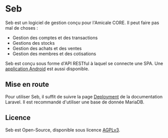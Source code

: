 # Seb

Seb est un logiciel de gestion conçu pour l'Amicale CORE. Il peut faire pas mal de choses :
 - Gestion des comptes et des transactions
 - Gestions des stocks
 - Gestion des achats et des ventes
 - Gestion des membres et des cotisations

Seb est conçu sous forme d'API RESTful à laquel se connecte une SPA. Une [application Android](https://git.unistra.fr/amicale-core/fred) est aussi disponible.

## Mise en route

Pour utiliser Seb, il suffit de suivre la page [Deployment](https://laravel.com/docs/8.x/deployment) de la documentation Laravel. Il est recommandé d'utiliser une base de donnée MariaDB.

## Licence

Seb est Open-Source, disponible sous licence [AGPLv3](LICENSE.md).
